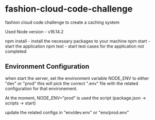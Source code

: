 # fashion-cloud-code-challenge
fashion cloud code challenge to create a caching system

Used Node version - v16.14.2

npm install - install the necessary packages to your machine
npm start - start the application
npm test - start test cases for the application
  not completed

## Environment Configuration
when start the server, set the environment variable NODE_ENV to either "dev" or "prod"
this will pick the correct ".env" file with the related configuration for that environement.

At the moment, NODE_ENV="prod" is used the script (package.json -> scripts -> start)

update the related configs in "env/dev.env" or "env/prod.env"

